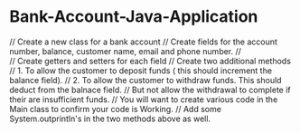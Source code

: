 # Bank-Account-Java-Application
// Create a new class for a bank account 
// Create fields for the account number, balance, customer name, email and phone number. 
//  
// Create getters and setters for each field 
// Create two additional methods
//  1. To allow the customer to deposit funds ( this should increment the balance field). 
//  2. To allow the customer to withdraw funds. This should deduct from the balnace field. 
// But not allow the withdrawal to complete if their are insufficient funds. 
// You will want to create various code in the Main class to confirm your code is Working.
// Add some System.outprintln's in the two methods above as well.
